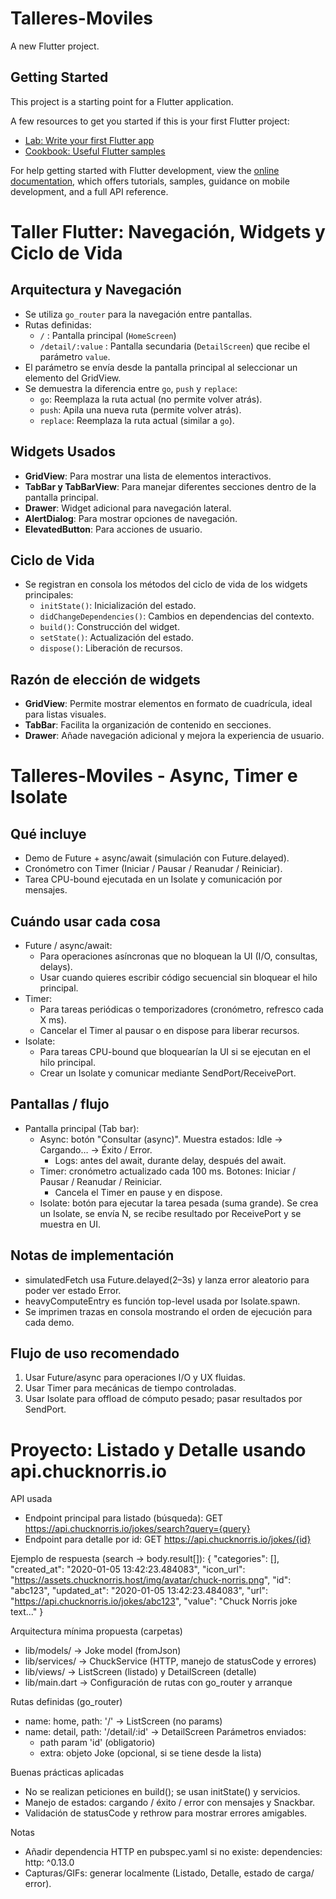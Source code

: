 # Talleres-Moviles

A new Flutter project.

## Getting Started

This project is a starting point for a Flutter application.

A few resources to get you started if this is your first Flutter project:

- [Lab: Write your first Flutter app](https://docs.flutter.dev/get-started/codelab)
- [Cookbook: Useful Flutter samples](https://docs.flutter.dev/cookbook)

For help getting started with Flutter development, view the
[online documentation](https://docs.flutter.dev/), which offers tutorials,
samples, guidance on mobile development, and a full API reference.

# Taller Flutter: Navegación, Widgets y Ciclo de Vida

## Arquitectura y Navegación

- Se utiliza `go_router` para la navegación entre pantallas.
- Rutas definidas:
  - `/` : Pantalla principal (`HomeScreen`)
  - `/detail/:value` : Pantalla secundaria (`DetailScreen`) que recibe el parámetro `value`.
- El parámetro se envía desde la pantalla principal al seleccionar un elemento del GridView.
- Se demuestra la diferencia entre `go`, `push` y `replace`:
  - `go`: Reemplaza la ruta actual (no permite volver atrás).
  - `push`: Apila una nueva ruta (permite volver atrás).
  - `replace`: Reemplaza la ruta actual (similar a `go`).

## Widgets Usados

- **GridView**: Para mostrar una lista de elementos interactivos.
- **TabBar y TabBarView**: Para manejar diferentes secciones dentro de la pantalla principal.
- **Drawer**: Widget adicional para navegación lateral.
- **AlertDialog**: Para mostrar opciones de navegación.
- **ElevatedButton**: Para acciones de usuario.

## Ciclo de Vida

- Se registran en consola los métodos del ciclo de vida de los widgets principales:
  - `initState()`: Inicialización del estado.
  - `didChangeDependencies()`: Cambios en dependencias del contexto.
  - `build()`: Construcción del widget.
  - `setState()`: Actualización del estado.
  - `dispose()`: Liberación de recursos.

## Razón de elección de widgets

- **GridView**: Permite mostrar elementos en formato de cuadrícula, ideal para listas visuales.
- **TabBar**: Facilita la organización de contenido en secciones.
- **Drawer**: Añade navegación adicional y mejora la experiencia de usuario.

# Talleres-Moviles - Async, Timer e Isolate

## Qué incluye
- Demo de Future + async/await (simulación con Future.delayed).
- Cronómetro con Timer (Iniciar / Pausar / Reanudar / Reiniciar).
- Tarea CPU-bound ejecutada en un Isolate y comunicación por mensajes.

## Cuándo usar cada cosa
- Future / async/await:
  - Para operaciones asíncronas que no bloquean la UI (I/O, consultas, delays).
  - Usar cuando quieres escribir código secuencial sin bloquear el hilo principal.
- Timer:
  - Para tareas periódicas o temporizadores (cronómetro, refresco cada X ms).
  - Cancelar el Timer al pausar o en dispose para liberar recursos.
- Isolate:
  - Para tareas CPU-bound que bloquearían la UI si se ejecutan en el hilo principal.
  - Crear un Isolate y comunicar mediante SendPort/ReceivePort.

## Pantallas / flujo
- Pantalla principal (Tab bar):
  - Async: botón "Consultar (async)". Muestra estados: Idle → Cargando… → Éxito / Error.
    - Logs: antes del await, durante delay, después del await.
  - Timer: cronómetro actualizado cada 100 ms. Botones: Iniciar / Pausar / Reanudar / Reiniciar.
    - Cancela el Timer en pause y en dispose.
  - Isolate: botón para ejecutar la tarea pesada (suma grande). Se crea un Isolate, se envía N, se recibe resultado por ReceivePort y se muestra en UI.

## Notas de implementación
- simulatedFetch usa Future.delayed(2–3s) y lanza error aleatorio para poder ver estado Error.
- heavyComputeEntry es función top-level usada por Isolate.spawn.
- Se imprimen trazas en consola mostrando el orden de ejecución para cada demo.

## Flujo de uso recomendado
1. Usar Future/async para operaciones I/O y UX fluidas.
2. Usar Timer para mecánicas de tiempo controladas.
3. Usar Isolate para offload de cómputo pesado; pasar resultados por SendPort.

# Proyecto: Listado y Detalle usando api.chucknorris.io

API usada
- Endpoint principal para listado (búsqueda):
  GET https://api.chucknorris.io/jokes/search?query={query}
- Endpoint para detalle por id:
  GET https://api.chucknorris.io/jokes/{id}

Ejemplo de respuesta (search -> body.result[]):
{
  "categories": [],
  "created_at": "2020-01-05 13:42:23.484083",
  "icon_url": "https://assets.chucknorris.host/img/avatar/chuck-norris.png",
  "id": "abc123",
  "updated_at": "2020-01-05 13:42:23.484083",
  "url": "https://api.chucknorris.io/jokes/abc123",
  "value": "Chuck Norris joke text..."
}

Arquitectura mínima propuesta (carpetas)
- lib/models/    -> Joke model (fromJson)
- lib/services/  -> ChuckService (HTTP, manejo de statusCode y errores)
- lib/views/     -> ListScreen (listado) y DetailScreen (detalle)
- lib/main.dart  -> Configuración de rutas con go_router y arranque

Rutas definidas (go_router)
- name: home, path: '/' -> ListScreen (no params)
- name: detail, path: '/detail/:id' -> DetailScreen
  Parámetros enviados:
    - path param 'id' (obligatorio)
    - extra: objeto Joke (opcional, si se tiene desde la lista)

Buenas prácticas aplicadas
- No se realizan peticiones en build(); se usan initState() y servicios.
- Manejo de estados: cargando / éxito / error con mensajes y Snackbar.
- Validación de statusCode y rethrow para mostrar errores amigables.

Notas
- Añadir dependencia HTTP en pubspec.yaml si no existe:
  dependencies:
    http: ^0.13.0
- Capturas/GIFs: generar localmente (Listado, Detalle, estado de carga/ error).
